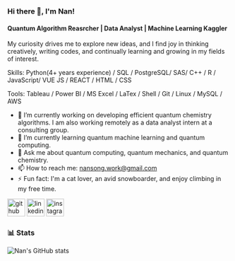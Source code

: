 ### Hi there 👋, I'm Nan!
#### Quantum Algorithm Reasrcher | Data Analyst | Machine Learning Kaggler

My curiosity drives me to explore new ideas, and I find joy in thinking creatively, writing codes, and continually learning and growing in my fields of interest.

Skills:   Python(4+ years experience) / SQL / PostgreSQL/ SAS/ C++ / R / JavaScript/ VUE JS / REACT / HTML / CSS

Tools:    Tableau / Power BI / MS Excel / LaTex / Shell / Git / Linux / MySQL / AWS

- 🔭 I’m currently working on developing efficient quantum chemistry algorithms. I am also working remotely as a data analyst intern at a consulting group. 
- 🌱 I’m currently learning quantum machine learning and quantum computing.  
- 💬 Ask me about quantum computing, quantum mechanics, and quantum chemistry.   
- 📫 How to reach me: nansong.work@gmail.com 
- ⚡ Fun fact: I'm a cat lover, an avid snowboarder, and enjoy climbing in my free time. 


[<img src='https://cdn.jsdelivr.net/npm/simple-icons@3.0.1/icons/github.svg' alt='github' height='40'>](https://github.com/NanSong52)  [<img src='https://cdn.jsdelivr.net/npm/simple-icons@3.0.1/icons/linkedin.svg' alt='linkedin' height='40'>](https://www.linkedin.com/in/nan-song-44a791249/)  [<img src='https://cdn.jsdelivr.net/npm/simple-icons@3.0.1/icons/instagram.svg' alt='instagram' height='40'>](https://www.instagram.com/nancymangoo/)  

### 📊 Stats

![Nan's GitHub stats](https://github-readme-stats.vercel.app/api?username=NanSong52&show_icons=true&theme=gruvbox)
